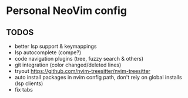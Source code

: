 # Personal NeoVim config

## TODOS
- better lsp support & keymappings
- lsp autocomplete (compe?)
- code navigation plugins (tree, fuzzy search & others)
- git integration (color changed/deleted lines)
- tryout https://github.com/nvim-treesitter/nvim-treesitter
- auto install packages in nvim config path, don't rely on global installs (lsp clients)
- fix tabs
